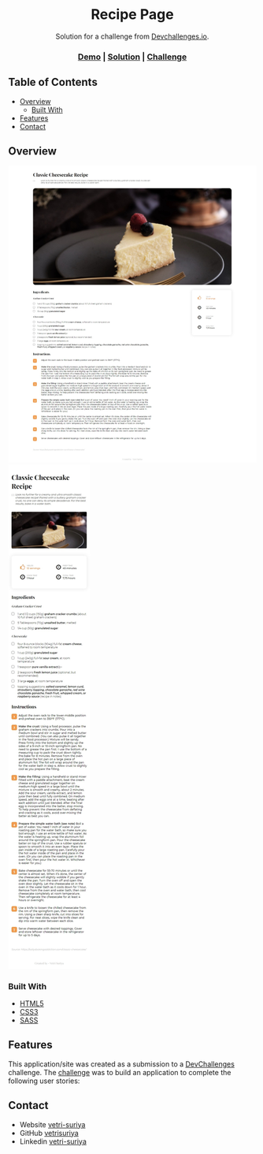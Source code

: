 <!-- Please update value in the {}  -->

<h1 align="center">Recipe Page</h1>

<div align="center">
   Solution for a challenge from  <a href="http://devchallenges.io" target="_blank">Devchallenges.io</a>.
</div>

<div align="center">
  <h3>
    <a href="https://vetri-suriya.web.app/devchallenges/recipe-page/">Demo</a>
    <span> | </span>
    <a href="https://github.com/vetrisuriya/recipe-page">Solution</a>
    <span> | </span>
    <a href="https://devchallenges.io/challenges/OEKdUZ6xs0h99C38XVht">Challenge</a>
  </h3>
</div>

<!-- TABLE OF CONTENTS -->

## Table of Contents

- [Overview](#overview)
  - [Built With](#built-with)
- [Features](#features)
- [Contact](#contact)

<!-- OVERVIEW -->

## Overview

![screenshot](screenshot__1.jpeg)
![screenshot](screenshot__2.jpeg)

### Built With

- [HTML5](#!)
- [CSS3](#!)
- [SASS](https://sass-lang.com/)

## Features

This application/site was created as a submission to a [DevChallenges](https://devchallenges.io/challenges) challenge. The [challenge](https://devchallenges.io/challenges/OEKdUZ6xs0h99C38XVht) was to build an application to complete the following user stories:

## Contact

- Website [vetri-suriya](https://vetri-suriya.web.app/)
- GitHub [vetrisuriya](https://github.com/vetrisuriya)
- Linkedin [vetri-suriya](https://www.linkedin.com/in/vetri-suriya/)